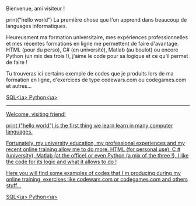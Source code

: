 Bienvenue, ami visiteur !

print("hello world")
La première chose que l'on apprend dans beaucoup de languages informatiques.

Heureusment ma formation universitaire, mes expériences professionnelles et mes récentes formations en ligne me permettent de faire d'avantage.
HTML (pour du perso), C# (en université), Matlab (au boulot) ou encore Python (un mix des trois !), j'aime le code pour sa logique et ce qu'il permet de faire !

Tu trouveras ici certains exemple de codes que je produits lors de ma formation en ligne, d'exercices de type codewars.com ou codegames.com et autres...

<a href = "https://github.com/Condefruit/Code/tree/main/SQL">SQL<\a>
<a href = "https://github.com/Condefruit/Code/tree/main/Python"> Python<\a>
  
-----------------------------------------------------------------------------

Welcome, visiting friend!

print ("hello world") is the first thing we learn learn in many computer languages.

Fortunately, my university education, my professional experiences and my recent online training allow me to do more.
HTML (for personal use), C # (university), Matlab (at the office) or even Python (a mix of the three !), I like the code for its logic and what it allows to do !

Here you will find some examples of codes that I'm producing during my online training, exercises like codewars.com or codegames.com and others stuff...

<a href = "https://github.com/Condefruit/Code/tree/main/SQL">SQL<\a>
<a href = "https://github.com/Condefruit/Code/tree/main/Python"> Python<\a>
